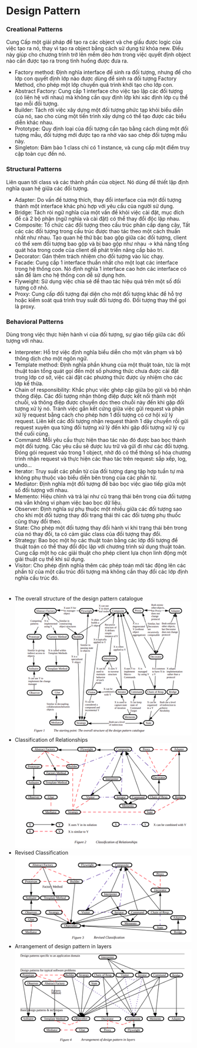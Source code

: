 # Design Pattern
### Creational Patterns
Cung Cấp một giải pháp để tạo ra các object và che giấu được logic của việc tạo ra nó,
thay vì tạo ra object bằng cách sử dụng từ khóa new. Điều này giúp cho chương trình
trở lên mềm dẻo hơn trong việc quyết định object nào cần được tạo ra trong tình huống
được đưa ra.
- Factory method: Định nghĩa interface để sinh ra đối tượng, nhưng để cho lớp con quyết định
lớp nào được dùng để sinh ra đối tượng Factory Method, cho phép một lớp chuyến quá trình khởi
tạo cho lớp con.
- Abstract Factory: Cung cấp 1 interface cho việc tạo lập các đối tượng (có liên hệ với nhau)
mà không cần quy định lớp khi xác định lớp cụ thể tạo mỗi đối tượng.
- Builder: Tách rời việc xây dựng một đối tượng phức tạp khỏi biểu diễn của nó, sao cho
cùng một tiến trình xây dựng có thể tạo được các biểu diễn khác nhau.
- Prototype: Quy định loại của đối tượng cần tạo bằng cách dùng một đối tượng mẫu,
đối tượng mới được tạo ra nhờ vào sao chép đối tượng mẫu này.
- Singleton: Đảm bảo 1 class chỉ có 1 instance, và cung cấp một điểm truy cập toàn cục đến nó.
### Structural Patterns
Liên quan tới class và các thành phần của object. Nó dùng để thiết lập định nghĩa
quan hệ giữa các đối tượng.
- Adapter: Do vấn đề tương thích, thay đổi interface của một đối tượng thành một interface khác
phù hợp với yêu cầu của người sử dụng.
- Bridge: Tách ròi ngữ nghĩa của một vấn đề khỏi việc cài đặt, mục đích để cả 2 bộ phận
(ngữ nghĩa và cài đặt) có thể thay đổi độc lập nhau.
- Composite: Tổ chức các đối tượng theo cấu trúc phân cấp dạng cây, Tất các các đối tượng
trong cấu trúc được thao tác theo một cách thuần nhất như nhau. Tạo quan hệ thứ bậc bao gộp
giữa các đối tượng, client có thể xem đối tượng bao gộp và bị bao gộp như nhau -> khả năng
tổng quát hóa trong code của client dễ phát triển nâng cấp bảo trì.
- Decorator: Gán thêm trách nhiệm cho đối tượng vào lúc chạy.
- Facade: Cung cấp 1 interface thuần nhất cho một loạt các interface trong hệ thống con.
Nó định nghĩa 1 interface cao hơn các interface có sẵn để làm cho hệ thống con dễ sử dụng hơn.
- Flyweight: Sử dụng việc chia sẻ để thao tác hiệu quả trên một số đối tượng cỡ nhỏ.
- Proxy: Cung cấp đối tượng đại diện cho một đối tượng khác để hỗ trợ hoặc kiểm soát quá trình
truy suất đối tượng đó. Đối tượng thay thế gọi là proxy.
### Behavioral Patterns
Dùng trong việc thực hiện hành vi của đối tượng, sự giao tiếp giữa các đối tượng với nhau.
- Interpreter: Hỗ trợ việc định nghĩa biểu diễn cho một văn phạm và bộ thông dịch cho một ngôn ngữ.
- Template method: Định nghĩa phần khung của một thuật toán, tức là một thuật toán tổng quát
gọi đến một số phương thức chưa được cài đặt trong lớp cơ sở, việc cài đặt các phương thức được úy nhiệm cho các lớp kế thừa.
- Chain of responsibility: Khắc phục việc ghép cặp giữa bọ gửi và bộ nhận thông điệp.
Các đối tượng nhận thông điệp được kết nối thành một chuỗi, và thông điệp được chuyển dọc
theo chuỗi này đến khi gặp đối tượng xử lý nó. Tránh việc gắn kết cứng giữa việc gửi request
và phận xử lý request bằng cách cho phép hơn 1 đối tượng có cơ hội xử lý request.
Liên kết các đối tượng nhận request thành 1 dây chuyền rồi gửi request xuyên qua từng đối tượng xử lý
đến khi gặp đối tượng xử lý cụ thể cuối cùng.
- Command: Mỗi yêu cầu thực hiện thao tác nào đó được bao bọc thành một đối tượng.
Các yêu cầu sẽ được lưu trữ và gửi đi như các đối tượng. Đóng gói request vào trong 1 object,
nhờ đó có thể thông số hóa chương trình nhận request và thực hiện các thao tác trên request: sắp xếp,
log, undo...
- Iterator: Truy suất các phần từ của đối tượng dạng tập hợp tuần tự mà không phụ thuộc vào biểu diễn bên trong của các phần tử.
- Mediator: Định nghĩa một đối tượng để bảo bọc việc giao tiếp giữa một số đối tượng với nhau.
- Memento: Hiệu chỉnh và trả lại như cũ trạng thái bên trong của đối tượng mà vẫn không vi phạm việc bao bọc dữ liệu.
- Observer: Định nghĩa sự phụ thuộc một nhiều giữa các đối tượng sao cho khi một đối tượng thay đổi trạng thái thì
các đối tượng phụ thuốc cũng thay đổi theo.
- State: Cho phép một đối tượng thay đổi hành vi khi trạng thái bên trong của nó thay đổi,
ta có cảm giác class của đối tượng thay đổi.
- Strategy: Bao bọc một họ các thuật toán bằng các lớp đối tượng để thuật toán có thể thay đổi độc lập
với chương trình sử dụng thuật toán. Cung cấp một họ các giải thuật cho phép client lựa chọn linh động
một giải thuật cụ thể khi sử dụng.
- Visitor: Cho phép định nghĩa thêm các phép toán mới tác động lên các phần tử của một cấu trúc đối tượng
mà không cần thay đổi các lớp định nghĩa cấu trúc đó.
#
- The overall structure of the design pattern catalogue
![Optional Text](figure-1.png)
- Classification of Relationships
![Optional Text](figure-2.png)
- Revised Classification
![Optional Text](figure-3.png)
- Arrangement of design pattern in layers
![Optional Text](figure-4.png)
